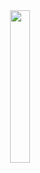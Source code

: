 <div align="center">
<img src="https://media4.giphy.com/media/v1.Y2lkPTc5MGI3NjExd2QzNXJjMWRnYm43N2pocWtmd2EwNWxkczV6aDR3N2pkb2V0Z3VociZlcD12MV9pbnRlcm5hbF9naWZfYnlfaWQmY3Q9Zw/VbnUQpnihPSIgIXuZv/giphy.gif" width="25%" align="center" />




